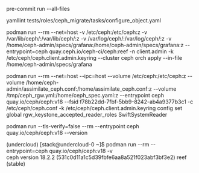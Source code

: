 

pre-commit run --all-files

yamllint tests/roles/ceph_migrate/tasks/configure_object.yaml

podman run --rm --net=host -v /etc/ceph:/etc/ceph:z -v /var/lib/ceph/:/var/lib/ceph/:z -v /var/log/ceph/:/var/log/ceph/:z -v /home/ceph-admin/specs/grafana:/home/ceph-admin/specs/grafana:z --entrypoint=ceph quay.ceph.io/ceph-ci/ceph:reef -n client.admin -k /etc/ceph/ceph.client.admin.keyring --cluster ceph orch apply --in-file /home/ceph-admin/specs/grafana



podman run --rm --net=host --ipc=host --volume /etc/ceph:/etc/ceph:z --volume /home/ceph-admin/assimilate_ceph.conf:/home/assimilate_ceph.conf:z --volume /tmp/ceph_rgw.yml:/home/ceph_spec.yaml:z --entrypoint ceph quay.io/ceph/ceph:v18 --fsid f78b22dd-7fbf-5bb9-8242-ab4a9377b3c1 -c /etc/ceph/ceph.conf -k /etc/ceph/ceph.client.admin.keyring config set global rgw_keystone_accepted_reader_roles SwiftSystemReader



podman  run  --tls-verify=false --rm --entrypoint ceph quay.io/ceph/ceph:v18 --version 



(undercloud) [stack@undercloud-0 ~]$ podman run --rm --entrypoint=ceph quay.io/ceph/ceph:v18 -v                                                                                                                                              
ceph version 18.2.2 (531c0d11a1c5d39fbfe6aa8a521f023abf3bf3e2) reef (stable)
